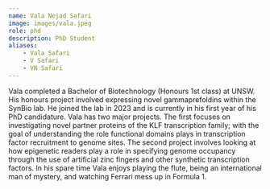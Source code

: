 ```yaml
---
name: Vala Nejad Safari 
image: images/vala.jpeg
role: phd
description: PhD Student
aliases:
    - Vala Safari
    - V Safari
    - VN Safari
---
```


Vala completed a Bachelor of Biotechnology (Honours 1st class) at UNSW. His honours project involved expressing novel gammaprefoldins within the SynBio lab. He joined the lab in 2023 and is currently in his first year of his PhD candidature. Vala has two major projects. The first focuses on investigating novel partner proteins of the KLF transcription family; with the goal of understanding the role functional domains plays in transcription factor recruitment to genome sites. The second project involves looking at how epigenetic readers play a role in specifying genome occupancy through the use of artificial zinc fingers and other synthetic transcription factors. In his spare time Vala enjoys playing the flute, being an international man of mystery, and watching Ferrari mess up in Formula 1. 

